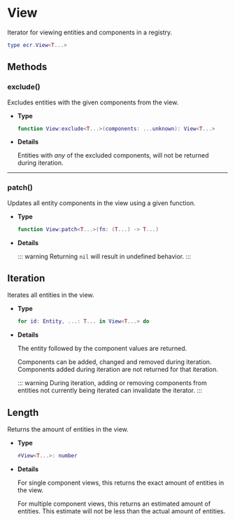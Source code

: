# View

Iterator for viewing entities and components in a registry.

```lua
type ecr.View<T...>
```

## Methods

### exclude()

Excludes entities with the given components from the view.

- **Type**

    ```lua
    function View:exclude<T...>(components: ...unknown): View<T...>
    ```

- **Details**

    Entities with *any* of the excluded components, will not be returned during
    iteration.

--------------------------------------------------------------------------------

### patch()

Updates all entity components in the view using a given function.

- **Type**

    ```lua
    function View:patch<T...>(fn: (T...) -> T...)
    ```

- **Details**

    ::: warning
    Returning `nil` will result in undefined behavior.
    :::

## Iteration

Iterates all entities in the view.

- **Type**

    ```lua
    for id: Entity, ...: T... in View<T...> do
    ```

- **Details**

    The entity followed by the component values are returned.

    Components can be added, changed and removed during iteration.
    Components added during iteration are not returned for that iteration.

    ::: warning
    During iteration, adding or removing components from entities not currently
    being iterated can invalidate the iterator.
    :::

## Length

Returns the amount of entities in the view.

- **Type**

    ```lua
    #View<T...>: number
    ```

- **Details**

    For single component views, this returns the exact amount of entities in the
    view.

    For multiple component views, this returns an estimated amount of entities.
    This estimate will not be less than the actual amount of entities.
